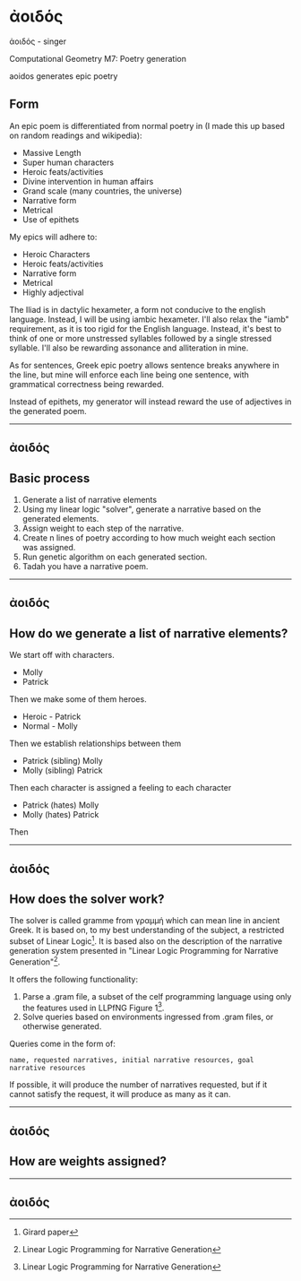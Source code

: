 # ἀοιδός

ἀοιδός - singer

Computational Geometry M7: Poetry generation

aoidos generates epic poetry

## Form

An epic poem is differentiated from normal poetry in (I made this up based on 
random readings and wikipedia):

 - Massive Length
 - Super human characters
 - Heroic feats/activities
 - Divine intervention in human affairs
 - Grand scale (many countries, the universe)
 - Narrative form
 - Metrical
 - Use of epithets

My epics will adhere to:

 - Heroic Characters
 - Heroic feats/activities
 - Narrative form
 - Metrical
 - Highly adjectival

The Iliad is in dactylic hexameter, a form not conducive to the english language.
Instead, I will be using iambic hexameter. I'll also relax the "iamb" requirement,
as it is too rigid for the English language. Instead, it's best to think of one
or more unstressed syllables followed by a single stressed syllable. I'll also
be rewarding assonance and alliteration in mine.

As for sentences, Greek epic poetry allows sentence breaks anywhere in the line,
but mine will enforce each line being one sentence, with grammatical correctness
being rewarded.

Instead of epithets, my generator will instead reward the use of adjectives in 
the generated poem. 

---
ἀοιδός 
---

## Basic process

1. Generate a list of narrative elements
1. Using my linear logic "solver", generate a narrative based on the generated elements.
2. Assign weight to each step of the narrative.
3. Create n lines of poetry according to how much weight each section was assigned.
4. Run genetic algorithm on each generated section.
5. Tadah you have a narrative poem.

---
ἀοιδός 
---

## How do we generate a list of narrative elements?

We start off with characters.

 - Molly
 - Patrick

Then we make some of them heroes.

 - Heroic - Patrick
 - Normal - Molly

Then we establish relationships between them

 - Patrick (sibling) Molly
 - Molly (sibling) Patrick

Then each character is assigned a feeling to each character

 - Patrick (hates) Molly
 - Molly (hates) Patrick

Then 

---
ἀοιδός 
---

## How does the solver work?

The solver is called gramme from γραμμή which can mean line in ancient Greek.
It is based on, to my best understanding of the subject, a restricted subset
of Linear Logic[^1]. It is based also on the description of the narrative generation
system presented in "Linear Logic Programming for Narrative Generation"[^2].

It offers the following functionality:

1. Parse a .gram file, a subset of the celf programming language using only
the features used in LLPfNG Figure 1[^2].
2. Solve queries based on environments ingressed from .gram files, or otherwise
generated.

Queries come in the form of:

`name, requested narratives, initial narrative resources, goal narrative resources` 

If possible, it will produce the number of narratives requested, but if it 
cannot satisfy the request, it will produce as many as it can.

---
ἀοιδός 
---

## How are weights assigned?

---
ἀοιδός 
---

[^1]: Girard paper
[^2]: Linear Logic Programming for Narrative Generation
